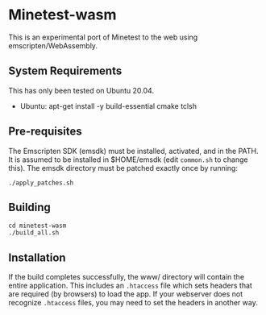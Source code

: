 Minetest-wasm
=============

This is an experimental port of Minetest to the web using emscripten/WebAssembly.


System Requirements
-------------------
This has only been tested on Ubuntu 20.04.

* Ubuntu: apt-get install -y build-essential cmake tclsh

Pre-requisites
--------------
The Emscripten SDK (emsdk) must be installed, activated, and in the PATH.
It is assumed to be installed in $HOME/emsdk (edit `common.sh` to change this).
The emsdk directory must be patched exactly once by running:

    ./apply_patches.sh

Building
---------

    cd minetest-wasm
    ./build_all.sh

Installation
------------

If the build completes successfully, the www/ directory will contain the entire application. This 
includes an `.htaccess` file which sets headers that are required (by browsers) to load the app. 
If your webserver does not recognize `.htaccess` files, you may need to set the headers in
another way.
